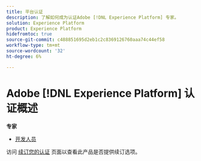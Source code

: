 ```yaml
---
title: 平台认证
description: 了解如何成为认证Adobe [!DNL Experience Platform] 专家。
solution: Experience Platform
product: Experience Platform
hidefromtoc: true
source-git-commit: c488851695d2eb1c2c8369126760aaa74c44ef58
workflow-type: tm+mt
source-wordcount: '32'
ht-degree: 6%

---
```


# Adobe [!DNL Experience Platform] 认证概述

**专家**

* [开发人员](/help/certifications/aep/aep-e-foundations.md) <!--AD0-E601-->

访问 [续订您的认证](/help/certifications/renew.md) 页面以查看此产品是否提供续订选项。
